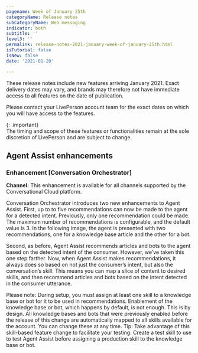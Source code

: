 ```yaml
---
pagename: Week of January 25th
categoryName: Release notes
subCategoryName: Web messaging
indicator: both
subtitle: ''
level3: ''
permalink: release-notes-2021-january-week-of-january-25th.html
isTutorial: false
isNew: false
date: '2021-01-20'

---
```


These release notes include new features arriving January 2021. Exact delivery dates may vary, and brands may therefore not have immediate access to all features on the date of publication.

Please contact your LivePerson account team for the exact dates on which you will have access to the features.

{: .important}  
The timing and scope of these features or functionalities remain at the sole discretion of LivePerson and are subject to change.

## Agent Assist enhancements 
### Enhancement [Conversation Orchestrator] 

**Channel:** This enhancement is available for all channels supported by the Conversational Cloud platform.

Conversation Orchestrator introduces two new enhancements to Agent Assist.
First, up to to five recommendations can now be made to the agent for a detected intent. Previously, only one recommendation could be made. The maximum number of recommendations is configurable, and the default value is 3.
In the following image, the agent is presented with two recommendations, one for a knowledge base article and the other for a bot.

Second, as before, Agent Assist recommends articles and bots to the agent based on the detected intent of the consumer. However, we’ve taken this one step farther. Now, when Agent Assist makes recommendations, it always does so based on not just the consumer’s intent, but also the conversation’s skill. This means you can map a slice of content to desired skills, and then recommend articles and bots based on the intent detected in the consumer utterance.

Please note: During setup, you must assign at least one skill to a knowledge base or bot for it to be used in recommendations. Enablement of the knowledge base or bot, which happens by default, is not enough. This is by design.
All knowledge bases and bots that were previously enabled before the release of this change are automatically mapped to all skills available for the account. You can change these at any time.
Tip: Take advantage of this skill-based feature change to facilitate your testing. Create a test skill to use to test Agent Assist before assigning a production skill to the knowledge base or bot.

